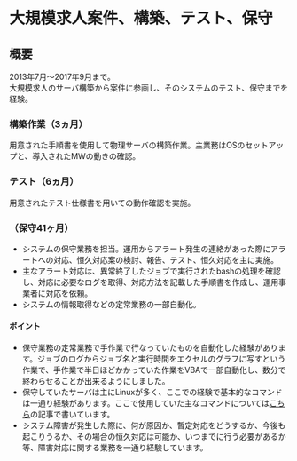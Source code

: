 # 大規模求人案件、構築、テスト、保守

## 概要

2013年7月〜2017年9月まで。</br>
大規模求人のサーバ構築から案件に参画し、そのシステムのテスト、保守までを経験。

### 構築作業（3ヵ月）

用意された手順書を使用して物理サーバの構築作業。主業務はOSのセットアップと、導入されたMWの動きの確認。

### テスト（6ヵ月）

用意されたテスト仕様書を用いての動作確認を実施。

### （保守41ヶ月）

* システムの保守業務を担当。運用からアラート発生の連絡があった際にアラートへの対応、恒久対応案の検討、報告、テスト、恒久対応を主に実施。
* 主なアラート対応は、異常終了したジョブで実行されたbashの処理を確認し、対応に必要なログを取得、対応方法を記載した手順書を作成し、運用事業者に対応を依頼。
* システムの情報取得などの定常業務の一部自動化。

#### ポイント

* 保守業務の定常業務で手作業で行なっていたものを自動化した経験があります。ジョブのログからジョブ名と実行時間をエクセルのグラフに写すという作業で、手作業で半日ほどかかっていた作業をVBAで一部自動化し、数分で終わらせることが出来るようにしました。
* 保守していたサーバは主にLinuxが多く、ここでの経験で基本的なコマンドは一通り経験があります。ここで使用していた主なコマンドについては[こちら](https://qiita.com/atsushi586/items/3854cf8534c2506e6e5e)の記事で書いています。
* システム障害が発生した際に、何が原因か、暫定対応をどうするか、今後も起こりうるか、その場合の恒久対応は可能か、いつまでに行う必要があるか等、障害対応に関する業務を一通り経験しています。
